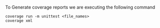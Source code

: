 To Generate coverage reports we are executing the following command
```
coverage run -m unittest <file_names>
coverage xml
```